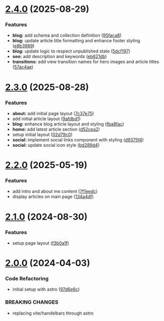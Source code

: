 # [2.4.0](https://github.com/Th3S4mur41/th3s4mur41.me/compare/v2.3.0...v2.4.0) (2025-08-29)


### Features

* **blog:** add schema and collection definition ([95faca8](https://github.com/Th3S4mur41/th3s4mur41.me/commit/95faca8963a8fe8a9ef0a25ed9f0793840ea4062))
* **blog:** update article title formatting and enhance footer styling ([e8b3989](https://github.com/Th3S4mur41/th3s4mur41.me/commit/e8b39896d75c0335ced7b06027163083018d3320))
* **blog:** update logic to respect unpublished state ([5dcf197](https://github.com/Th3S4mur41/th3s4mur41.me/commit/5dcf197b7cf0cd55fc0fa943f93a70fb4cc02154))
* **seo:** add description and keywords ([eb621db](https://github.com/Th3S4mur41/th3s4mur41.me/commit/eb621dbf7ec8d68cc42516a459f17dc585a93d31))
* **transitions:** add view transition names for hero images and article titles ([57ac4ae](https://github.com/Th3S4mur41/th3s4mur41.me/commit/57ac4ae9c6a228175dd3dda344d4668aa4e2eb31))

# [2.3.0](https://github.com/Th3S4mur41/th3s4mur41.me/compare/v2.2.0...v2.3.0) (2025-08-28)


### Features

* **about:** add initial page layout ([7c37e75](https://github.com/Th3S4mur41/th3s4mur41.me/commit/7c37e750771fec348db156a6d9ed628d03eaecba))
* add initial article layout ([9afdbd1](https://github.com/Th3S4mur41/th3s4mur41.me/commit/9afdbd1cbb21a7893dd1ac04b6656c39555bb6cf))
* **blog:** enhance blog article layout and styling ([fba8fac](https://github.com/Th3S4mur41/th3s4mur41.me/commit/fba8facf9480d30dc934aac5545fa76bd60ff176))
* **home:** add latest article section ([d52cea2](https://github.com/Th3S4mur41/th3s4mur41.me/commit/d52cea2e86e179859c8fefcac13bcb160a751e3e))
* setup initial layout ([02d79c0](https://github.com/Th3S4mur41/th3s4mur41.me/commit/02d79c029f4076fce75b9f8f71632267209f3e9b))
* **social:** implement social links component with styling ([d9375f4](https://github.com/Th3S4mur41/th3s4mur41.me/commit/d9375f48ecdab01f50c8ab85238df323057aaf5d))
* **social:** update social icon style ([bd289d4](https://github.com/Th3S4mur41/th3s4mur41.me/commit/bd289d4091c12c0fec2fad01d07ba68cb5f89f3f))

# [2.2.0](https://github.com/Th3S4mur41/th3s4mur41.me/compare/v2.1.0...v2.2.0) (2025-05-19)


### Features

* add intro and about me content ([7f1eedc](https://github.com/Th3S4mur41/th3s4mur41.me/commit/7f1eedc439d1dfc4a12e60455aa2aea2cd114084))
* display articles on main page ([134a4df](https://github.com/Th3S4mur41/th3s4mur41.me/commit/134a4dfc8174ee2ce12005ef39b4dc712df65f0c))

# [2.1.0](https://github.com/Th3S4mur41/th3s4mur41.me/compare/v2.0.0...v2.1.0) (2024-08-30)


### Features

* setup page layout ([f3b0a1f](https://github.com/Th3S4mur41/th3s4mur41.me/commit/f3b0a1f4fa1876b856a168eb844c3cb238ef8963))

# [2.0.0](https://github.com/Th3S4mur41/th3s4mur41.me/compare/v1.0.0...v2.0.0) (2024-04-03)


### Code Refactoring

* initial setup with astro ([97d6e6c](https://github.com/Th3S4mur41/th3s4mur41.me/commit/97d6e6c14a9b0b6e6b7a23b677659963f7e946e3))


### BREAKING CHANGES

* replacing vite/handelbars through astro
